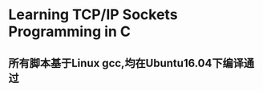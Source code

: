 Learning TCP/IP Sockets Programming in C
========================================

所有脚本基于Linux gcc,均在Ubuntu16.04下编译通过
---------------------------------------------

